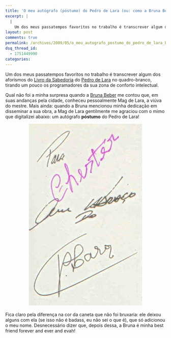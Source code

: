 ```yaml
---
title: 'O meu autógrafo (póstumo) do Pedro de Lara (ou: como a Bruna Beber virou minha bff)'
excerpt: |
  |
    Um dos meus passatempos favoritos no trabalho é transcrever algum dos aforismos do Livro da Sabedoria do Pedro de Lara no quadro-branco, tirando um pouco os programadores da sua zona de conforto intelectual. Qual não foi a minha surpresa quando...
layout: post
comments: true
permalink: /archives/2009/05/o_meu_autografo_postumo_do_pedro_de_lara_bruna_beber_bff.html/
dsq_thread_id:
  - 1751449990
categories:
---
```

Um dos meus passatempos favoritos no trabalho é transcrever algum dos aforismos do [Livro da Sabedoria][1] do [Pedro de Lara][2] no quadro-branco, tirando um pouco os programadores da sua zona de conforto intelectual.

Qual não foi a minha surpresa quando a [Bruna Beber][3] me contou que, em suas andanças pela cidade, conheceu pessoalmente Mag de Lara, a viúva do mestre. Mais ainda: quando a Bruna mencionou minha dedicação em disseminar a sua obra, a Mag de Lara gentilmente me agraciou com o mimo que digitalizei abaixo: um autógrafo **póstumo** do Pedro de Lara!

<span class="mt-enclosure mt-enclosure-image"><img alt="autografo_pedro_de_lara.jpg" src="/archives/img/mt/2009/05/06/autografo_pedro_de_lara.jpg" width="356" height="571" class="mt-image-center" style="text-align: center; display: block; margin: 0 auto 20px;" /></span>

Fica claro pela diferença na cor da caneta que não foi bruxaria: ele deixou alguns com ela (se isso não é badass, eu não sei o que é), que só adicionou o meu nome. Desnecessário dizer que, depois dessa, a Bruna é minha best friend forever and ever and evah!

 [1]: http://g1.globo.com/Noticias/PopArte/0,,MUL104131-7084,00.html
 [2]: http://pt.wikipedia.org/wiki/Pedro_de_Lara
 [3]: http://didimocolizemos.wordpress.com/
